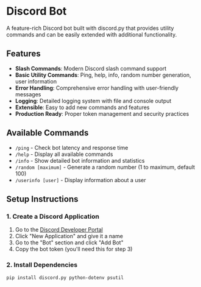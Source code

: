 # Discord Bot

A feature-rich Discord bot built with discord.py that provides utility commands and can be easily extended with additional functionality.

## Features

- **Slash Commands**: Modern Discord slash command support
- **Basic Utility Commands**: Ping, help, info, random number generation, user information
- **Error Handling**: Comprehensive error handling with user-friendly messages
- **Logging**: Detailed logging system with file and console output
- **Extensible**: Easy to add new commands and features
- **Production Ready**: Proper token management and security practices

## Available Commands

- `/ping` - Check bot latency and response time
- `/help` - Display all available commands
- `/info` - Show detailed bot information and statistics
- `/random [maximum]` - Generate a random number (1 to maximum, default 100)
- `/userinfo [user]` - Display information about a user

## Setup Instructions

### 1. Create a Discord Application

1. Go to the [Discord Developer Portal](https://discord.com/developers/applications)
2. Click "New Application" and give it a name
3. Go to the "Bot" section and click "Add Bot"
4. Copy the bot token (you'll need this for step 3)

### 2. Install Dependencies

```bash
pip install discord.py python-dotenv psutil
